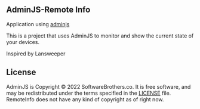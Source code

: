 ## AdminJS-Remote Info

Application using [adminjs](https://github.com/SoftwareBrothers/adminjs)

This is a project that uses AdminJS to monitor and show the current state of your devices.

Inspired by Lansweeper

## License

AdminJS is Copyright © 2022 SoftwareBrothers.co. It is free software, and may be redistributed under the terms specified in the [LICENSE](LICENSE) file.
RemoteInfo does not have any kind of copyright as of right now.
